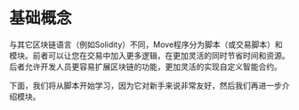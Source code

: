 # 基础概念

与其它区块链语言（例如Solidity）不同，Move程序分为脚本（或交易脚本）和模块。前者可以让您在交易中加入更多逻辑，在更加灵活的同时节省时间和资源。后者允许开发人员更容易扩展区块链的功能，更加灵活的实现自定义智能合约。

下面，我们将从脚本开始学习，因为它对新手来说非常友好，然后我们再进一步介绍模块。
